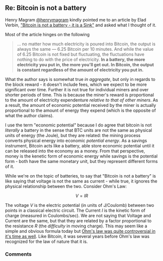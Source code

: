 ## Re: Bitcoin is not a battery

Henry Magram [@henrymagram](https://twitter.com/henrymagram?s=20) kindly pointed me to an article by Elad Verbin,
["Bitcoin is not a battery - it is a Sink"](https://medium.com/lunar-ventures/bitcoin-is-not-a-battery-it-is-a-sink-852db9669f20#:~:text=Bitcoin%20is%20not%20a%20battery%3B%20it%20is%20a%20bottomless%20sink,no%20marginal%20asset%20in%20return.) and asked what I thought of it.

Most of the article hinges on the following

> ... no matter how much electricity is poured into Bitcoin, the output is always the same — 6.25 Bitcoin per 10 minutes. And while the value of 6.25 Bitcoin is not fixed but fluctuating, the fluctuations have nothing to do with the price of electricity. **In a battery, the more electricity you put in, the more you’ll get out. In Bitcoin, the output is constant regardless of the amount of electricity you put in.**

What the author says is somewhat true *in aggregate*, but only in regards to the block reward - it doesn't include fees, which we expect to be more significant over time. Further it is not true for individual miners and over shorter periods of time. This is because the miner's reward is proportional to the amount of electricity expendenture *relative to that of other miners*. As a result, the amount of economic potential received by the miner is actually proportional to the amount of energy they expend (which is the opposite of what the author claims).

I use the term "economic potential" because I do agree that bitcoin is not *literally* a battery in the sense that BTC units are not the same as physical units of energy (the Joule), but they are related: the mining process converts physical energy into economic *potential energy*. As a savings instrument, Bitcoin acts like a battery, able store economic potential until it can be released into the economy as a money. From that perspective, money is the kenetic form of economic energy while savings is the potential form - both have the same monetary unit, but they represent different forms of it.

While we're on the topic of batteries, to say that  "Bitcoin is not a battery" is like saying that voltage is not the same as current - while true, it ignores the physical relationship between the two. Consider Ohm's Law:

$$ V = IR $$

The voltage $V$ is the electric potential (in units of J/Coulomb) between two points in a classical electric circuit.  The Current $I$ is the kinetic form of charge (measured in Coulombs/sec). We are not saying that Voltage and Current are the same, but that they are related by a factor proportional to the resistance $R$ (the *difficulty* in moving charge). This may seem like a simple and obvious formula today but [Ohm's law was quite controversial in it's time as well](https://www.youtube.com/watch?v=fk_BpXlfZ8U). Like Bitcoin, it was several years before Ohm's law was recognized for the law of nature that it is.


### Comments

<script src="https://utteranc.es/client.js"
        repo="https://github.com/asherp/bitcoin_physics"
        issue-number="1"
        theme="github-light"
        crossorigin="anonymous"
        async>
</script>

<div class="utterances"> </div>


